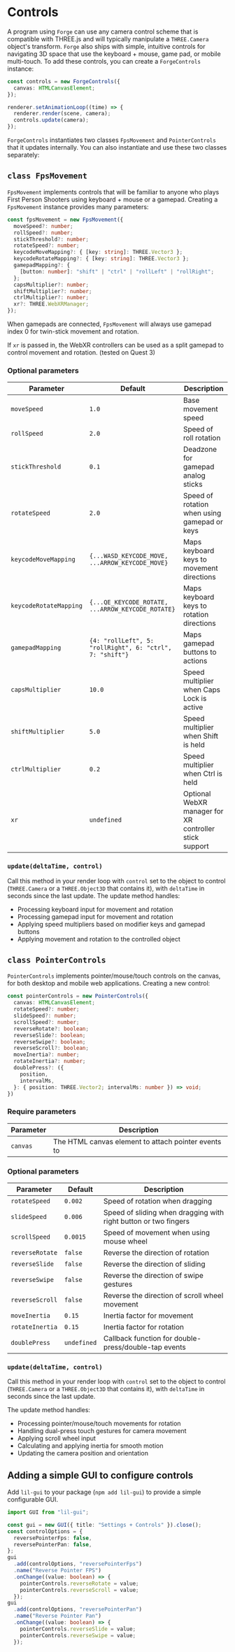 # Controls

A program using `Forge` can use any camera control scheme that is compatible with THREE.js and will typically manipulate a `THREE.Camera` object's transform. `Forge` also ships with simple, intuitive controls for navigating 3D space that use the keyboard + mouse, game pad, or mobile multi-touch. To add these controls, you can create a `ForgeControls` instance:

```typescript
const controls = new ForgeControls({
  canvas: HTMLCanvasElement;
});

renderer.setAnimationLoop((time) => {
  renderer.render(scene, camera);
  controls.update(camera);
});
```

`ForgeControls` instantiates two classes `FpsMovement` and `PointerControls` that it updates internally. You can also instantiate and use these two classes separately:

## `class FpsMovement`

`FpsMovement` implements controls that will be familiar to anyone who plays First Person Shooters using keyboard + mouse or a gamepad. Creating a `FpsMovement` instance provides many parameters:

```typescript
const fpsMovement = new FpsMovement({
  moveSpeed?: number;
  rollSpeed?: number;
  stickThreshold?: number;
  rotateSpeed?: number;
  keycodeMoveMapping?: { [key: string]: THREE.Vector3 };
  keycodeRotateMapping?: { [key: string]: THREE.Vector3 };
  gamepadMapping?: {
    [button: number]: "shift" | "ctrl" | "rollLeft" | "rollRight";
  };
  capsMultiplier?: number;
  shiftMultiplier?: number;
  ctrlMultiplier?: number;
  xr?: THREE.WebXRManager;
});
```
When gamepads are connected, `FpsMovement` will always use gamepad index 0 for twin-stick movement and rotation.

If `xr` is passed in, the WebXR controllers can be used as a split gamepad to control movement and rotation. (tested on Quest 3)

### Optional parameters

| Parameter | Default | Description |
|-----------|---------|-------------|
| `moveSpeed` | `1.0` | Base movement speed |
| `rollSpeed` | `2.0` | Speed of roll rotation |
| `stickThreshold` | `0.1` | Deadzone for gamepad analog sticks |
| `rotateSpeed` | `2.0` | Speed of rotation when using gamepad or keys |
| `keycodeMoveMapping` | `{...WASD_KEYCODE_MOVE, ...ARROW_KEYCODE_MOVE}` | Maps keyboard keys to movement directions |
| `keycodeRotateMapping` | `{...QE_KEYCODE_ROTATE, ...ARROW_KEYCODE_ROTATE}` | Maps keyboard keys to rotation directions |
| `gamepadMapping` | `{4: "rollLeft", 5: "rollRight", 6: "ctrl", 7: "shift"}` | Maps gamepad buttons to actions |
| `capsMultiplier` | `10.0` | Speed multiplier when Caps Lock is active |
| `shiftMultiplier` | `5.0` | Speed multiplier when Shift is held |
| `ctrlMultiplier` | `0.2` | Speed multiplier when Ctrl is held |
| `xr` | `undefined` | Optional WebXR manager for XR controller stick support

### `update(deltaTime, control)`

Call this method in your render loop with `control` set to the object to control (`THREE.Camera` or a `THREE.Object3D` that contains it), with `deltaTime` in seconds since the last update.
The update method handles:

- Processing keyboard input for movement and rotation
- Processing gamepad input for movement and rotation
- Applying speed multipliers based on modifier keys and gamepad buttons
- Applying movement and rotation to the controlled object


## `class PointerControls`

`PointerControls` implements pointer/mouse/touch controls on the canvas, for both desktop and mobile web applications. Creating a new control:
```typescript
const pointerControls = new PointerControls({
  canvas: HTMLCanvasElement;
  rotateSpeed?: number;
  slideSpeed?: number;
  scrollSpeed?: number;
  reverseRotate?: boolean;
  reverseSlide?: boolean;
  reverseSwipe?: boolean;
  reverseScroll?: boolean;
  moveInertia?: number;
  rotateInertia?: number;
  doublePress?: ({
    position,
    intervalMs,
  }: { position: THREE.Vector2; intervalMs: number }) => void;
})
```

### Require parameters

| Parameter | Description |
|-----------|-------------|
| `canvas` | The HTML canvas element to attach pointer events to |

### Optional parameters

| Parameter | Default | Description |
|-----------|---------|-------------|
| `rotateSpeed` | `0.002` | Speed of rotation when dragging |
| `slideSpeed` | `0.006` | Speed of sliding when dragging with right button or two fingers |
| `scrollSpeed` | `0.0015` | Speed of movement when using mouse wheel |
| `reverseRotate` | `false` | Reverse the direction of rotation |
| `reverseSlide` | `false` | Reverse the direction of sliding |
| `reverseSwipe` | `false` | Reverse the direction of swipe gestures |
| `reverseScroll` | `false` | Reverse the direction of scroll wheel movement |
| `moveInertia` | `0.15` | Inertia factor for movement |
| `rotateInertia` | `0.15` | Inertia factor for rotation |
| `doublePress` | `undefined` | Callback function for double-press/double-tap events |

### `update(deltaTime, control)`

Call this method in your render loop with `control` set to the object to control (`THREE.Camera` or a `THREE.Object3D` that contains it), with `deltaTime` in seconds since the last update.

The update method handles:

- Processing pointer/mouse/touch movements for rotation
- Handling dual-press touch gestures for camera movement
- Applying scroll wheel input
- Calculating and applying inertia for smooth motion
- Updating the camera position and orientation


## Adding a simple GUI to configure controls

Add `lil-gui` to your package (`npm add lil-gui`) to provide a simple configurable GUI.

```typescript
import GUI from "lil-gui";

const gui = new GUI({ title: "Settings + Controls" }).close();
const controlOptions = {
  reversePointerFps: false,
  reversePointerPan: false,
};
gui
  .add(controlOptions, "reversePointerFps")
  .name("Reverse Pointer FPS")
  .onChange((value: boolean) => {
    pointerControls.reverseRotate = value;
    pointerControls.reverseScroll = value;
  });
gui
  .add(controlOptions, "reversePointerPan")
  .name("Reverse Pointer Pan")
  .onChange((value: boolean) => {
    pointerControls.reverseSlide = value;
    pointerControls.reverseSwipe = value;
  });
```

